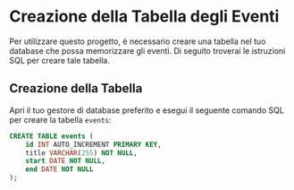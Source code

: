 # Creazione della Tabella degli Eventi

Per utilizzare questo progetto, è necessario creare una tabella nel tuo database che possa memorizzare gli eventi. Di seguito troverai le istruzioni SQL per creare tale tabella.

## Creazione della Tabella

Apri il tuo gestore di database preferito e esegui il seguente comando SQL per creare la tabella `events`:

```sql
CREATE TABLE events (
    id INT AUTO_INCREMENT PRIMARY KEY,
    title VARCHAR(255) NOT NULL,
    start DATE NOT NULL,
    end DATE NOT NULL
);